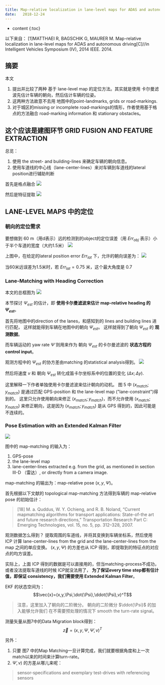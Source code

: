 ```yaml
--- 
title: Map-relative localization in lane-level maps for ADAS and autonomous driving
date:   2018-12-24
---
```




* content
{:toc}


以下来自：
[1]MATTHAEI R, BAGSCHIK G, MAURER M. Map-relative localization in lane-level maps for ADAS and autonomous driving[C]//in Intelligent Vehicles Symposium (IV), 2014 IEEE. 2014.

## 摘要
本文
1. 提出并比较了两种 基于 lane-level map 的定位方法。其实就是使用 卡尔曼滤波先估计车辆的朝向，然后估计车辆的位姿。
2. 这两种方法故意不去用 地图中的point-landmarks, grids or road-markings.
3. 对于城区的missing or incomplete road-markings的情形，作者使用基于格点的方法融合 road-marking information 和 stationary obstacles。


## 这个应该是建图环节 GRID FUSION AND FEATURE EXTRACTION
总览：
1. 使用 the street- and building-lines 来确定车辆的朝向信息。
1. 使用车道线的中心线（lane-center-lines）来对车辆到车道线的lateral position进行辅助判断

首先是格点融合
![](./Maprelativelocalizationinlanelevel/gridfusion.png)

然后是特征提取
![](./Maprelativelocalizationinlanelevel/features.png)

## LANE-LEVEL MAPS 中的定位

### 朝向的定位需求
要想做到 60 m（用d表示）远的检测到的object的定位误差（用 $Err_{obj}$ 表示）小于半个车道的宽度（大约1.5米）
![](./Maprelativelocalizationinlanelevel/relation.png)

上图中，在给定的lateral position error $Err_{lat}$ 下，允许的朝向误差为：
![](./Maprelativelocalizationinlanelevel/allowederror.png)

当60米远误差为1.5米时，若 $Err_{lat}=0.75$ 米，这个最大角度是 0.7

### Lane-Matching with Heading Correction
本文的总框图为
![](./Maprelativelocalizationinlanelevel/architecture.png)

本节探讨 $\Psi_{est}$ 的估计，即 __使用卡尔曼滤波来估计 map-relative heading 的 $\Psi_{est}$__。

首先将地图中的direction of the lanes，和感知到的 lines and building lines 进行匹配，
这样就能得到车辆在地图中的朝向 $\Psi_{est}$。
这样就得到了朝向 $\Psi_{est}$ 的 __观测数据__。

而车辆运动的 yaw rate $\dot \Psi$ 则用来作为 朝向 $\Psi_{est}$ 的卡尔曼滤波的 __状态方程的control input__。

观测方程中的 $\Psi_{est}$ 的协方差由matching 的statistical analysis得到。
![](./Maprelativelocalizationinlanelevel/variance.png)

然后将速度 $v$ 和 朝向 $\Psi_{est}$ 转化成笛卡尔坐标系中的位置的变化 $(\Delta x;\Delta y)$.


这里解释一下作者单独使用卡尔曼滤波来估计朝向的动机。
图 5 中 $(x_{match}; y_{match})$ 是通过匹配 GPS-position 和 the lane-level map ("lane-constraint")得到的。
这里只允许使用朝向来修正 $(x_{match}; y_{match})$，而不允许使用 $(x_{match}; y_{match})$ 来修正朝向，这是因为 $(x_{match}; y_{match})$ 是从 GPS 得到的，因此可能是不连续的。

### Pose Estimation with an Extended Kalman Filter
![](./Maprelativelocalizationinlanelevel/ekf.png)

图中的 map-matching 的输入为：
1. GPS-pose
2. the lane-level map
3. lane-center-lines extracted e.g. from the grid, as mentioned in section III-D （雷达）, or directly from a camera image.

map-matching 的输出为：map-relative pose $(x,y,\Psi)$。

首先根据以下文献的 topological map-matching 方法得到车辆的 map-relative pose 的初始估计：
>[18] M. a. Quddus, W. Y. Ochieng, and R. B. Noland, “Current mapmatching algorithms for transport applications: State-of-the art and future research directions,” Transportation Research Part C: Emerging Technologies, vol. 15, no. 5, pp. 312–328, 2007.

观测数据怎么得到？
提取周围的车道线，并将其变换到车辆坐标系，然后使用 ICP 计算 lane-center-lines from the grid and the lane-center-lines from the map 之间的单应变换。
$(x,y,\Psi)$ 的方差也从 ICP 得到，即提取到的特征点的对应点的均方误差。

实际上，上面 ICP 得到的数据是可以直接用的，但当matching-process不成功，或者没法提取车道线的时候 ICP就没法用了， __为了保证every time step都有估计值，即保证 consistency，我们需要使用 Extended Kalman Filter__。

EKF 的状态空间为：
$$\vec{x}=(x,y,\Psi,\dot{\Psi},\ddot{\Psi},v)^T$$
>注意，这里加入了朝向的二阶微分。
朝向的二阶微分 $\ddot{\Psi}$ 的加入能够允许我们 在不需要预处理的情况下 smooth the turn-rate signal。


测量矢量从图7中的Data Migration block得到：
$$\vec{z}=(x,y,\Psi,\dot{\Psi},v)^T$$


另外：
1. 只要 图7 中的Map Matching一旦计算完成，我们就要根据角度和上一次match以来的时间来计算turn-rate。
2. $\dot{\Psi},v)$ 的方差从哪儿来呢：
>sensor-specifications and exemplary test-drives with referencing sensors